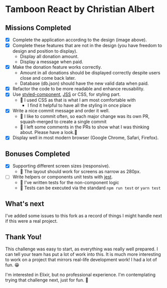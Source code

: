 # Tamboon React by Christian Albert

## Missions Completed

- [x] Complete the application according to the design (image above).
- [x] Complete these features that are not in the design (you have freedom to design and position to display).
  - Display all donation amount.
  - Display a message when paid.
- [x] Make the donation feature works correctly.
  - Amount in all donations should be displayed correctly despite users close and come back later.
  - Database (db.json) should have the new valid data when paid.
- [x] Refactor the code to be more readable and enhance reusability.
- [x] Use [styled-component](https://www.styled-components.com/), [JSS](https://cssinjs.org/) or CSS, for styling part.
  - 💬 I used CSS as that is what I am most comfortable with
    - I find it helpful to have all the styling in once place
- [x] Write a nice commit message and order it well.
  - 💬 I like to commit often, so each major change was its own PR, squash-merged to create a single commit
  - 💬 I left some comments in the PRs to show what I was thinking about. Please have a look.👀
- [x] Display well in most modern browser (Google Chrome, Safari, Firefox).

## Bonuses Completed

- [x] Supporting different screen sizes (responsive).
  - 💬 The layout should work for screens as narrow as 280px.
- [ ] Write helpers or components unit tests with [jest](https://facebook.github.io/jest/).
  - 💬 I've written tests for the non-component logic
  - 💬 Tests can be executed via the standard `npm run test` or `yarn test`

## What's next

I've added some issues to this fork as a record of things I might handle next if this were a real project.

## Thank You!

This challenge was easy to start, as everything was really well prepared. I can tell your team has put
a lot of work into this. It is much more interesting to work on a project that mirrors real-life development work!
I had a lot of fun. 😁

I'm interested in Elixir, but no professional experience. I'm contemplating trying that challenge next, just for fun. 🤔